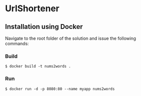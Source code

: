 # UrlShortener

## Installation using Docker

Navigate to the root folder of the solution and issue the following commands:

### Build

`$ docker build -t nums2words .`

### Run

`$ docker run -d -p 8080:80 --name myapp nums2words`
